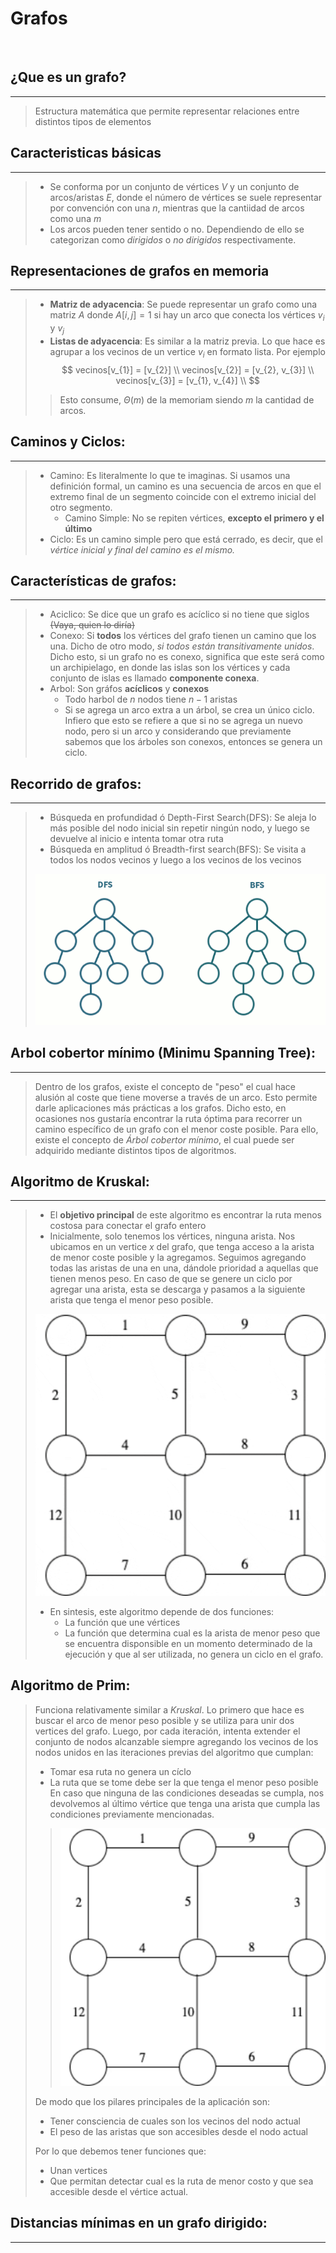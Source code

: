 
# **Grafos**

<br>

## **¿Que es un grafo?**
---
> Estructura matemática que permite representar relaciones entre distintos tipos de elementos

## **Caracteristicas básicas**
---
> - Se conforma por un conjunto de vértices $V$ y un conjunto de arcos/aristas $E$, donde el número de vértices se suele representar por convención con una $n$, mientras que la cantiidad de arcos como una $m$
> - Los arcos pueden tener sentido o no. Dependiendo de ello se categorizan como *dirigidos* o *no dirigidos* respectivamente.

## **Representaciones de grafos en memoria**
---
> - **Matriz de adyacencia**: Se puede representar un grafo como una matriz $A$ donde $A[i,j] = 1$ si hay un arco que conecta los vértices $v_{i}$ y $v_{j}$
> - **Listas de adyacencia**: Es similar a la matriz previa. Lo que hace es agrupar a los vecinos de un vertice $v_{i}$ en formato lista. Por ejemplo
> $$
> vecinos[v_{1}] = [v_{2}] \\
> vecinos[v_{2}] = [v_{2}, v_{3}] \\
> vecinos[v_{3}] = [v_{1}, v_{4}] \\
> $$
> > Esto consume, $\Theta(m)$ de la memoriam siendo $m$ la cantidad de arcos.


## **Caminos y Ciclos:**
----
> - Camino: Es literalmente lo que te imaginas. Si usamos una definición formal, un camino es una secuencia de arcos en que el extremo final de un segmento coincide con el extremo inicial del otro segmento.
>   - Camino Simple: No se repiten vértices, **excepto el primero y el último**
> - Ciclo: Es un camino simple pero que está cerrado, es decir, que el *vértice inicial y final del camino es el mismo.*


## **Características de grafos:**
---
> - Aciclico: Se dice que un grafo es acíclico si no tiene que siglos ~~(Vaya, quien lo diría)~~
> - Conexo: Si **todos** los vértices del grafo tienen un camino que los una. Dicho de otro modo, *si todos están transitivamente unidos*. Dicho esto, si un grafo no es conexo, significa que este será como un archipielago, en donde las islas son los vértices y cada conjunto de islas es llamado **componente conexa**.
> - Arbol: Son gráfos **acíclicos** y **conexos**
>   - Todo harbol de $n$ nodos tiene $n-1$ aristas
>   - Si se agrega un arco extra a un árbol, se crea un único ciclo. Infiero que esto se refiere a que si no se agrega un nuevo nodo, pero si un arco y considerando que previamente sabemos que los árboles son conexos, entonces se genera un ciclo.

## **Recorrido de grafos:**
---
> - Búsqueda en profundidad ó Depth-First Search(DFS): Se aleja lo más posible del nodo inicial sin repetir ningún nodo, y luego se devuelve al inicio e intenta tomar otra ruta
> - Búsqueda en amplitud ó Breadth-first search(BFS): Se visita a todos los nodos vecinos y luego a los vecinos de los vecinos 
> 
>![alt text](./../img/bfs-dfs.gif "Diseño Inicial")


## **Arbol cobertor mínimo (Minimu Spanning Tree):**
---

> Dentro de los grafos, existe el concepto de "peso" el cual hace alusión al coste que tiene moverse a través de un arco. Esto permite darle aplicaciones más prácticas a los grafos.
> Dicho esto, en ocasiones nos gustaría encontrar la ruta óptima para recorrer un camino específico de un grafo con el menor coste posible. Para ello, existe el concepto de *Árbol cobertor mínimo*, el cual puede ser adquirido mediante distintos tipos de algoritmos.



## **Algoritmo de Kruskal:**
---
> - El **objetivo principal** de este algoritmo es encontrar la ruta menos costosa para conectar el grafo entero
> - Inicialmente, solo tenemos los vértices, ninguna arista. Nos ubicamos en un vertice $x$ del grafo, que tenga acceso a la arista de menor coste posible y la agregamos. Seguimos agregando todas las aristas de una en una, dándole prioridad a aquellas que tienen menos peso. En caso de que se genere un ciclo por agregar una arista, esta se descarga y pasamos a la siguiente arista que tenga el menor peso posible.
>
>![alt text](./../img/kruskal.gif "Diseño Inicial")
> - En sintesis, este algoritmo depende de dos funciones:
>   - La función que une vértices
>   - La función que determina cual es la arista de menor peso que se encuentra disponsible en un momento determinado de la ejecución y que al ser utilizada, no genera un ciclo en el grafo.

## **Algoritmo de Prim:**

> Funciona relativamente similar a *Kruskal*.
> Lo primero que hace es buscar el arco de menor peso posible y se utiliza para unir dos vertices del grafo. Luego, por cada iteración, intenta extender el conjunto de nodos alcanzable siempre agregando los vecinos de los nodos unidos en las iteraciones previas del algoritmo que cumplan:
>   - Tomar esa ruta no genera un cíclo
>   - La ruta que se tome debe ser la que tenga el menor peso posible
> En caso que ninguna de las condiciones deseadas se cumpla, nos devolvemos al último vértice que tenga una arista que cumpla las condiciones previamente mencionadas.
> 
> >![alt text](./../img/prim.gif "Diseño Inicial")
>
> De modo que los pilares principales de la aplicación son:
>   - Tener consciencia de cuales son los vecinos del nodo actual
>   - El peso de las aristas que son accesibles desde el nodo actual
> 
> Por lo que debemos tener funciones que:
>   - Unan vertices
>   - Que permitan detectar cual es la ruta de menor costo y que sea accesible desde el vértice actual.

## **Distancias mínimas en un grafo dirigido:**
---
>